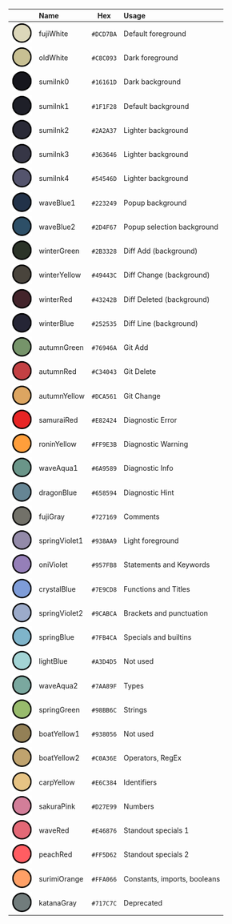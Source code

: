|                                                         | Name          | Hex       | Usage                        |
| :-----------------------------------------------------: | :------------ | :-------: | :-------------------------   |
| <img src="assets/circles/fujiWhite.svg" width="40">     | fujiWhite     | `#DCD7BA` | Default foreground           |
| <img src="assets/circles/oldWhite.svg" width="40">      | oldWhite      | `#C8C093` | Dark foreground              |
| <img src="assets/circles/sumiInk0.svg" width="40">      | sumiInk0      | `#16161D` | Dark background              |
| <img src="assets/circles/sumiInk1.svg" width="40">      | sumiInk1      | `#1F1F28` | Default background           |
| <img src="assets/circles/sumiInk2.svg" width="40">      | sumiInk2      | `#2A2A37` | Lighter background           |
| <img src="assets/circles/sumiInk3.svg" width="40">      | sumiInk3      | `#363646` | Lighter background           |
| <img src="assets/circles/sumiInk4.svg" width="40">      | sumiInk4      | `#54546D` | Lighter background           |
| <img src="assets/circles/waveBlue1.svg" width="40">     | waveBlue1     | `#223249` | Popup background             |
| <img src="assets/circles/waveBlue2.svg" width="40">     | waveBlue2     | `#2D4F67` | Popup selection background   |
| <img src="assets/circles/winterGreen.svg" width="40">   | winterGreen   | `#2B3328` | Diff Add (background)        |
| <img src="assets/circles/winterYellow.svg" width="40">  | winterYellow  | `#49443C` | Diff Change (background)     |
| <img src="assets/circles/winterRed.svg" width="40">     | winterRed     | `#43242B` | Diff Deleted (background)    |
| <img src="assets/circles/winterBlue.svg" width="40">    | winterBlue    | `#252535` | Diff Line (background)       |
| <img src="assets/circles/autumnGreen.svg" width="40">   | autumnGreen   | `#76946A` | Git Add                      |
| <img src="assets/circles/autumnRed.svg" width="40">     | autumnRed     | `#C34043` | Git Delete                   |
| <img src="assets/circles/autumnYellow.svg" width="40">  | autumnYellow  | `#DCA561` | Git Change                   |
| <img src="assets/circles/samuraiRed.svg" width="40">    | samuraiRed    | `#E82424` | Diagnostic Error             |
| <img src="assets/circles/roninYellow.svg" width="40">   | roninYellow   | `#FF9E3B` | Diagnostic Warning           |
| <img src="assets/circles/waveAqua1.svg" width="40">     | waveAqua1     | `#6A9589` | Diagnostic Info              |
| <img src="assets/circles/dragonBlue.svg" width="40">    | dragonBlue    | `#658594` | Diagnostic Hint              |
| <img src="assets/circles/fujiGray.svg" width="40">      | fujiGray      | `#727169` | Comments                     |
| <img src="assets/circles/springViolet1.svg" width="40"> | springViolet1 | `#938AA9` | Light foreground             |
| <img src="assets/circles/oniViolet.svg" width="40">     | oniViolet     | `#957FB8` | Statements and Keywords      |
| <img src="assets/circles/crystalBlue.svg" width="40">   | crystalBlue   | `#7E9CD8` | Functions and Titles         |
| <img src="assets/circles/springViolet2.svg" width="40"> | springViolet2 | `#9CABCA` | Brackets and punctuation     |
| <img src="assets/circles/springBlue.svg" width="40">    | springBlue    | `#7FB4CA` | Specials and builtins        |
| <img src="assets/circles/lightBlue.svg" width="40">     | lightBlue     | `#A3D4D5` | Not used                     |
| <img src="assets/circles/waveAqua2.svg" width="40">     | waveAqua2     | `#7AA89F` | Types                        |
| <img src="assets/circles/springGreen.svg" width="40">   | springGreen   | `#98BB6C` | Strings                      |
| <img src="assets/circles/boatYellow1.svg" width="40">   | boatYellow1   | `#938056` | Not used                     |
| <img src="assets/circles/boatYellow2.svg" width="40">   | boatYellow2   | `#C0A36E` | Operators, RegEx             |
| <img src="assets/circles/carpYellow.svg" width="40">    | carpYellow    | `#E6C384` | Identifiers                  |
| <img src="assets/circles/sakuraPink.svg" width="40">    | sakuraPink    | `#D27E99` | Numbers                      |
| <img src="assets/circles/waveRed.svg" width="40">       | waveRed       | `#E46876` | Standout specials 1          |
| <img src="assets/circles/peachRed.svg" width="40">      | peachRed      | `#FF5D62` | Standout specials 2          |
| <img src="assets/circles/surimiOrange.svg" width="40">  | surimiOrange  | `#FFA066` | Constants, imports, booleans |
| <img src="assets/circles/katanaGray.svg" width="40">    | katanaGray    | `#717C7C` | Deprecated                   |
